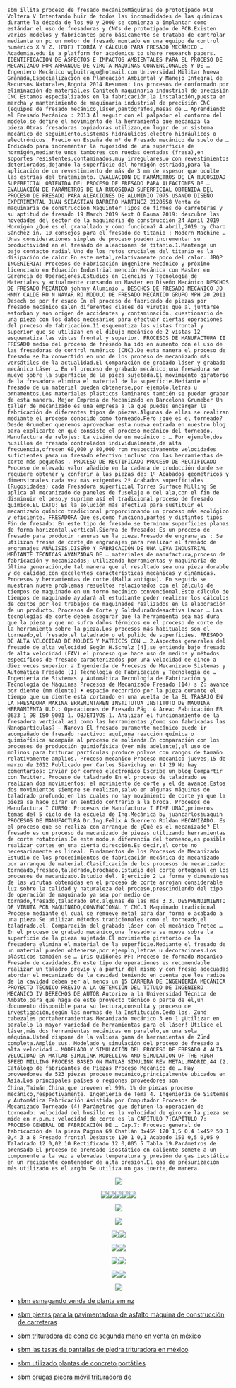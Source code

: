 
```
sbm illita proceso de fresado mecánicoMáquinas de prototipado PCB Voltera V Intentando huir de todos las incomodidades de las químicas durante la década de los 90 y 2000 se comienza a implantar como estándar el uso de fresadoras y CNCs de prototipado de PCB.Existen varios modelos y fabricantes pero básicamente se trataba de controlar mediante un pc un motor de fresado montado en una equipo de control numérico X Y Z. (PDF) TEORÍA Y CÁLCULO PARA FRESADO MECÁNICO … Academia.edu is a platform for academics to share research papers. IDENTIFICACION DE ASPECTOS E IMPACTOS AMBIENTALES PARA EL PROCESO DE MECANIZADO POR ARRANQUE DE VIRUTA MAQUINAS CONVENCIONALES Y DE … Ingeniero Mecánico wgbuitrago@hotmail.com Universidad Militar Nueva Granada,Especialización en Planeación Ambiental y Manejo Integral de Recursos Naturales,Bogotá 2014 Resumen: Los procesos de conformado por eliminación de material,es Canitech maquinaria industrial de precisión CNC Estamos especializados en la fabricación,la instalación,puesta en marcha y mantenimiento de maquinaria industrial de precisión CNC (equipos de fresado mecánico,láser,pantógrafos,mesas de … Aprendiendo el Fresado Mecánico : 2013 Al seguir con el palpador el contorno del modelo,se define el movimiento de la herramienta que mecaniza la pieza.Otras fresadoras copiadoras utilizan,en lugar de un sistema mecánico de seguimiento,sistemas hidráulicos,electro hidráulicos o electrónicos. Precio en España de m² de Fresado mecánico de suelo de … Indicado para incrementar la rugosidad de una superficie de hormigón,mediante unos tambores con ruedas dentadas (fresa),en soportes resistentes,contaminados,muy irregulares,o con revestimientos deteriorados,dejando la superficie del hormigón estriada,para la aplicación de un revestimiento de más de 3 mm de espesor que oculte las estrías del tratamiento. EVALUACIÓN DE PARÁMETROS DE LA RUGOSIDAD SUPERFICIAL OBTENIDA DEL PROCESO DE FRESADO PARA ALEACIONES DE … EVALUACIÓN DE PARÁMETROS DE LA RUGOSIDAD SUPERFICIAL OBTENIDA DEL PROCESO DE FRESADO PARA ALEACIONES DE ALUMINIO 7075 USANDO DISEÑO EXPERIMENTAL JUAN SEBASTIÁN BARRERO MARTÍNEZ 2120558 Venta de maquinaria de construcción Maquinter Tipos de firmes de carreteras y su aptitud de fresado 19 March 2019 Next 0 Bauma 2019: descubre las novedades del sector de la maquinaria de construcción 24 April 2019 Hormigón ¿Qué es el granallado y cómo funciona? 4 abril,2019 by Charo Sánchez in. 10 consejos para el fresado de titanio : Modern Machine … Unas consideraciones simples de proceso pueden incrementar su productividad en el fresado de aleaciones de titanio.1.Mantenga un bajo contacto radial Uno de los retos cruciales del titanio es la disipación de calor.En este metal,relativamente poco del calor. JRQP INGENIERIA: Procesos de Fabricación Ingeniero Mecánico y próximo licenciado en Eduación Industrial mención Mecánica con Master en Gerencia de Operaciones.Estudios en Ciencias y Tecnología de Materiales y actualmente cursando un Master en Diseño Mecánico DESCHOS DE FRESADO MECÁNICO johnny Aluminio … DESCHOS DE FRESADO MECÁNICO JO HNNY CALDE RÓ N NAVAR RO MODULO DE FRESADO MECÁNICO GRUPO MPH 20 2011 Desech os por fr esado En el proceso de fabricado de piezas por fresado mecánico salen diferentes clases de virutas que al juntarse estorban y son origen de accidentes y contaminación. cuestionario de una pieza con los datos necesarios para efectuar ciertas operaciones del proceso de fabricación.11 esquematiza las vistas frontal y superior que se utilizan en el dibujo mecánico de 2 vistas 12 esquematiza las vistas frontal y superior. PROCESOS DE MANUFACTURA II FRESADO medio del proceso de fresado ha ido en aumento con el uso de las fresadoras de control numérico (CNC).De esta manera el proceso de fresado se ha convertido en uno de los proceso de mecanizado más versátiles de la actualidad.El Comparación de grabado láser y grabado mecánico Láser … En el proceso de grabado mecánico,una fresadora se mueve sobre la superficie de la pieza sujetada.El movimiento giratorio de la fresadora elimina el material de la superficie.Mediante el fresado de un material pueden obtenerse,por ejemplo,letras u ornamentos.Los materiales plásticos laminares también se pueden grabar de esta manera. Mejor Empresa de Mecanizado en Barcelona Grumeber Un taller de mecanizado es una empresa a la que puedes encargar la fabricación de diferentes tipos de piezas.Algunas de ellas se realizan mediante el proceso conocido como torneado.Pero ¿qué es el torneado? Desde Grumeber queremos aprovechar esta nueva entrada en nuestro blog para explicarte en qué consiste el proceso mecánico del torneado. Manufactura de relojes: La visión de un mecánico : … Por ejemplo,dos husillos de fresado controlados individualmente,de alta frecuencia,ofrecen 60,000 y 80,000 rpm respectivamente velocidades suficientes para un fresado efectivo incluso con las herramientas de corte más pequeñas . PROCESO DE RECTIFICADO PROCESO DE RECTIFICADO Proceso de elevado valor añadido en la cadena de producción donde se requiere obtener y conferir a las piezas de: 1º Acabados geométricos y dimensionales cada vez más exigentes 2º Acabados superficiales (Rugosidades) cada Fresadora superficial Torres Surface Milling Se aplica al mecanizado de paneles de fuselaje o del ala,con el fin de disminuir el peso,y suprime así el tradicional proceso de fresado químico.EL DATO: Es la solución más efectiva para sustituir el mecanizado químico tradicional proporcionando un proceso más ecológico y eficiente. FRESADORA Que es,como funciona,partes y distintos tipos Fin de fresado: En este tipo de fresado se terminan superficies planas de forma horizontal,vertical.Sierra de fresado: Es un proceso de fresado para producir ranuras en la pieza.Fresado de engranajes : Se utilizan fresas de corte de engranajes para realizar el fresado de engranajes ANÁLISIS,DISEÑO Y FABRICACIÓN DE UNA LEVA INDUSTRIAL MEDIANTE TÉCNICAS AVANZADAS DE … materiales de manufactura,proceso de fabricación y mecanizados; utilizando herramientas y maquinaria de última generación,de tal manera que el resultado sea una pieza durable y de calidad,con excelentes características mecánicas y dinámicas. Procesos y herramientas de corte.(Malla antigua). En seguida se muestran nueve problemas resueltos relacionados con el cálculo de tiempos de maquinado en un torno mecánico convencional.Este cálculo de tiempos de maquinado ayudará al estudiante poder realizar los cálculos de costos por los trabajos de maquinados realizados en la elaboración de un producto. Procesos de Corte y SoldaduraOrdesactiva Lacor … Las tecnologías de corte deben asegurar que la herramienta sea más dura que la pieza y que no sufra daños térmicos en el proceso de corte de la herramienta sobre la pieza.Los procesos más habituales son el torneado,el fresado,el taladrado o el pulido de superficies. FRESADO DE ALTA VELOCIDAD DE MOLDES Y MATRICES CON … 2.Aspectos generales del fresado de alta velocidad Según H.Schulz [4],se entiende bajo fresado de alta velocidad (FAV) el proceso que hace uso de medios y métodos específicos de fresado caracterizados por una velocidad de cinco a diez veces superior a Ingeniería de Procesos de Mecanizado Sistemas y Automática Fresado (1) Tecnología de Fabricación y Tecnología de … Ingeniería de Sistemas y Automática Tecnología de Fabricación y Tecnología de Máquinas Procesos de Mecanizado Fresado (14) s Z: avance por diente (mm diente) • espacio recorrido por la pieza durante el tiempo que un diente está cortando en una vuelta de la EL TRABAJO EN LA FRESADORA MAKINA ERREMINTAREN INSTITUTUA INSTITUTO DE MAQUINA HERRAMIENTA U.D.: Operaciones de Fresado Pág. 4 Area: Fabricación ER 0633 1 98 ISO 9001 1. OBJETIVOS.1. Analizar el funcionamiento de la fresadora vertical así como las herramientas ¿Como son fabricadas las Nanopartículas? — Nanova El fresado puramente mecánico puede ir acompañado de fresado reactivo: aquí,una reacción química o quimiofísica acompaña al proceso de molienda.En comparación con los procesos de producción quimiofísica (ver más adelante),el uso de molinos para triturar partículas produce polvos con rangos de tamaño relativamente amplios. Proceso mecanico Proceso mecanico jueves,15 de marzo de 2012 Publicado por Carlos Siavichay en 14:29 No hay comentarios: Enviar por correo electrónico Escribe un blog Compartir con Twitter. Proceso de taladrado En el proceso de taladrado se realizan dos movimientos: el movimiento de corte y el de avance.Estos dos movimientos siempre se realizan,salvo en algunas máquinas de taladrado profundo,en las cuales no hay movimiento de corte ya que la pieza se hace girar en sentido contrario a la broca. Procesos de Manufactura I CURSO: Procesos de Manufactura I FIME UNAC,primeros temas del 5 ciclo de la escuela de Ing.Mecánica by juancarlosjuaquin PROCESOS DE MANUFACTURA Dr.Ing.Felix A.Guerrero Roldan MECANIZADO. Es el proceso que se realiza con arranque de ¿Qué es el mecanizado? El fresado es un proceso de mecanizado de piezas utilizando herramientas de corte rotatorias.De este modo,a diferencia del torneado,es posible realizar cortes en una cierta dirección.Es decir,el corte no necesariamente es lineal. Fundamentos de los Procesos de Mecanizado Estudio de los procedimientos de fabricación mecánica de mecanizado por arranque de material.Clasificación de los procesos de mecanizado: torneado,fresado,taladrado,brochado.Estudio del corte ortogonal en los procesos de mecanizado.Estudio del. Ejercicio 2 La forma y dimensiones de las virutas obtenidas en el proceso de corte arrojan considerable luz sobre la calidad y naturaleza del proceso,prescindiendo del tipo de operación de maquinado ya sea por medio de tornado,fresado,taladrado etc.algunas de las más 3.3. DESPRENDIMIENTO DE VIRUTA POR MAQUINADO,CONVENCIONAL Y CNC.1 Maquinado tradicional Proceso mediante el cual se remueve metal para dar forma o acabado a una pieza.Se utilizan métodos tradicionales como el torneado,el taladrado,el. Comparación del grabado láser con el mecánico Trotec … En el proceso de grabado mecánico,una fresadora se mueve sobre la superficie de la pieza sujetada.El movimiento giratorio de la fresadora elimina el material de la superficie.Mediante el fresado de un material pueden obtenerse,por ejemplo,letras u decoraciones.Los plásticos también se … Iris Quiñones PF: Proceso de formado Mecanico Fresado de cavidades.En este tipo de operaciones es recomendable realizar un taladro previo y a partir del mismo y con fresas adecuadas abordar el mecanizado de la cavidad teniendo en cuenta que los radios de la cavidad deben ser al menos un 15 CARRERA DE INGENIERÍA MECÁNICA PROYECTO TÉCNICO PREVIO A LA OBTENCIÓN DEL TÍTULO DE INGENIERO MECÁNICO IV DERECHOS DE AUTOR Autorizo a la Universidad Técnica de Ambato,para que haga de este proyecto técnico o parte de él,un documento disponible para su lectura,consulta y proceso de investigación,según las normas de la Institución.Cedo los. Zünd cabezales portaherramientas Mecanizado mecánico 3 en 1 ¡Utilizar en paralelo la mayor variedad de herramientas para el láser! Utilice el láser,más dos herramientas mecánicas en paralelo,en una sola máquina.Usted dispone de la valiosa gama de herramientas de Zünd completa.Amplíe sus. Modelado y simulación del proceso de fresado a alta velocidad … MODELADO Y SIMULACIÓN DEL PROCESO DE FRESADO A ALTA VELOCIDAD EN MATLAB SIMULINK MODELLING AND SIMULATION OF THE HIGH SPEED MILLING PROCESS BASED ON MATLAB SIMULINK REV.METAL.MADRID,44 (2. Catálogo de fabricantes de Piezas Proceso Mecánico de … Hay proveedores de 523 piezas proceso mecánico,principalmente ubicados en Asia.Los principales países o regiones proveedores son China,Taiwán,China,que proveen el 99%，1% de piezas proceso mecánico,respectivamente. Ingeniería de Tema 4. Ingeniería de Sistemas y Automática Fabricación Asistida por Computador Procesos de Mecanizado Torneado (4) Parámetros que definen la operación de torneado: velocidad del husillo es la velocidad de giro de la pieza se mide en r.p.m.: velocidad de corte es la CAPÍTULO 7:CAPÍTULO 7: PROCESO GENERAL DE FABRICACIÓN DE … Cap.7: Proceso general de fabricación de la pieza Página 69 Chaflán 3x45º 120 1,5 0,4 1x45º 50 1 0,4 3 a 8 Fresado frontal Desbaste 120 1 0,1 Acabado 150 0,5 0,05 9 Taladrado 12 0,02 10 Rectificado 12 0,005 5 Tabla 19.Parámetros de prensado El proceso de prensado isostático en caliente somete a un componente a la vez a elevadas temperatura y presión de gas isostática en un recipiente contenedor de alta presión.El gas de presurización más utilizado es el argón.Se utiliza un gas inerte,de manera. 
```

<div align="center">

<a href="https://es-crusher.shibang-china.com/github&k=sbm+illita+proceso+de+fresado+mec%C3%A1nico"><img src="https://static.shibang-china.com/es/crusher/logo.jpg"></a>

<a href="https://es-crusher.shibang-china.com/github&k=sbm+illita+proceso+de+fresado+mec%C3%A1nico"><img src="https://static.shibang-china.com/es/crusher/index.jpg"></a><a href="https://es-crusher.shibang-china.com/material.htmlgithub&k=sbm+illita+proceso+de+fresado+mec%C3%A1nico"><img src="https://static.shibang-china.com/es/crusher/material.jpg"></a><a href="https://es-crusher.shibang-china.com/application.htmlgithub&k=sbm+illita+proceso+de+fresado+mec%C3%A1nico"><img src="https://static.shibang-china.com/es/crusher/application.jpg"></a><a href="https://es-crusher.shibang-china.com/aboutus.htmlgithub&k=sbm+illita+proceso+de+fresado+mec%C3%A1nico"><img src="https://static.shibang-china.com/es/crusher/aboutus.jpg"></a><a href="https://es-crusher.shibang-china.com/contact.htmlgithub&k=sbm+illita+proceso+de+fresado+mec%C3%A1nico"><img src="https://static.shibang-china.com/es/crusher/contact.jpg"></a>

<a href="https://es-crusher.shibang-china.com/github&k=sbm+illita+proceso+de+fresado+mec%C3%A1nico"><img src="https://static.shibang-china.com/es/crusher/banner.jpg"></a>

<a href="https://swt.shibang-china.com/github&k=sbm+illita+proceso+de+fresado+mec%C3%A1nico"><img src="https://static.shibang-china.com/es/crusher/text.jpg"></a>

<a href="https://swt.shibang-china.com/github&k=sbm+illita+proceso+de+fresado+mec%C3%A1nico"><img src="https://static.shibang-china.com/es/crusher/chat.jpg"></a><a href="https://es-crusher.shibang-china.com/contact.htmlgithub&k=sbm+illita+proceso+de+fresado+mec%C3%A1nico"><img src="https://static.shibang-china.com/es/crusher/message.jpg"></a>

<a href="https://es-crusher.shibang-china.com/products/pe.htmlgithub&k=sbm+illita+proceso+de+fresado+mec%C3%A1nico"><img src="https://static.shibang-china.com/es/crusher/pe.jpg"></a><a href="https://es-crusher.shibang-china.com/products/pf.htmlgithub&k=sbm+illita+proceso+de+fresado+mec%C3%A1nico"><img src="https://static.shibang-china.com/es/crusher/pf.jpg"></a>

<a href="https://es-crusher.shibang-china.com/products/hpt.htmlgithub&k=sbm+illita+proceso+de+fresado+mec%C3%A1nico"><img src="https://static.shibang-china.com/es/crusher/hpt.jpg"></a><a href="https://es-crusher.shibang-china.com/products/vsi.htmlgithub&k=sbm+illita+proceso+de+fresado+mec%C3%A1nico"><img src="https://static.shibang-china.com/es/crusher/vsi.jpg"></a>

<a href="https://es-crusher.shibang-china.com/products/klv.htmlgithub&k=sbm+illita+proceso+de+fresado+mec%C3%A1nico"><img src="https://static.shibang-china.com/es/crusher/klv.jpg"></a><a href="https://es-crusher.shibang-china.com/products/portable.htmlgithub&k=sbm+illita+proceso+de+fresado+mec%C3%A1nico"><img src="https://static.shibang-china.com/es/crusher/portable.jpg"></a>

<a href="https://swt.shibang-china.com/github&k=sbm+illita+proceso+de+fresado+mec%C3%A1nico"><img src="https://static.shibang-china.com/es/crusher/case.jpg"></a>

</div>


* [sbm esmagando venda de planta em nz](sbm%20esmagando%20venda%20de%20planta%20em%20nz.md)

* [sbm piezas para la pavimentadora de asfalto máquina de construcción de carreteras](sbm%20piezas%20para%20la%20pavimentadora%20de%20asfalto%20m%C3%A1quina%20de%20construcci%C3%B3n%20de%20carreteras.md)

* [sbm trituradora de cono de segunda mano en venta en méxico](sbm%20trituradora%20de%20cono%20de%20segunda%20mano%20en%20venta%20en%20m%C3%A9xico.md)

* [sbm las tasas de pantallas de piedra trituradora en méxico](sbm%20las%20tasas%20de%20pantallas%20de%20piedra%20trituradora%20en%20m%C3%A9xico.md)

* [sbm utilizado plantas de concreto portátiles](sbm%20utilizado%20plantas%20de%20concreto%20port%C3%A1tiles.md)

* [sbm orugas piedra móvil trituradora de](sbm%20orugas%20piedra%20m%C3%B3vil%20trituradora%20de.md)